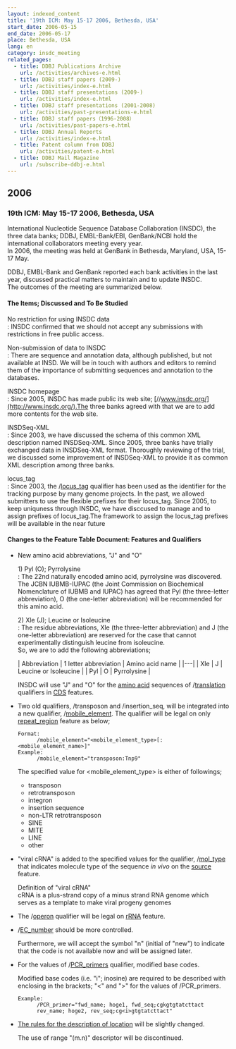 ```yaml
---
layout: indexed_content
title: '19th ICM: May 15-17 2006, Bethesda, USA'
start_date: 2006-05-15
end_date: 2006-05-17
place: Bethesda, USA
lang: en
category: insdc_meeting
related_pages:
  - title: DDBJ Publications Archive
    url: /activities/archives-e.html
  - title: DDBJ staff papers (2009-)
    url: /activities/index-e.html
  - title: DDBJ staff presentations (2009-)
    url: /activities/index-e.html
  - title: DDBJ staff presentations (2001-2008)
    url: /activities/past-presentations-e.html
  - title: DDBJ staff papers（1996-2008）
    url: /activities/past-papers-e.html
  - title: DDBJ Annual Reports
    url: /activities/index-e.html
  - title: Patent column from DDBJ
    url: /activities/patent-e.html
  - title: DDBJ Mail Magazine
    url: /subscribe-ddbj-e.html
---
```


## 2006  <a name="2006"></a>

### 19th ICM: May 15-17 2006, Bethesda, USA

International Nucleotide Sequence Database Collaboration (INSDC), the
three data banks; DDBJ, EMBL-Bank/EBI, GenBank/NCBI hold the
international collaborators meeting every year.  
In 2006, the meeting was held at GenBank in Bethesda, Maryland, USA,
15-17 May.

DDBJ, EMBL-Bank and GenBank reported each bank activities in the last
year, discussed practical matters to maintain and to update INSDC.  
The outcomes of the meeting are summarized below.

#### The Items; Discussed and To Be Studied

No restriction for using INSDC data  
:  INSDC confirmed that we should not accept any submissions with restrictions in free public access.

Non-submission of data to INSDC  
:  There are sequence and annotation data, although published, but not available at INSD. We will be in touch with authors and editors to remind them of the importance of submitting sequences and annotation to the databases.

INSDC homepage  
:  Since 2005, INSDC has made public its web site; [//www.insdc.org/](http://www.insdc.org/).The three banks agreed with that we are to add more contents for the web site.

INSDSeq-XML  
:  Since 2003, we have discussed the schema of this common XML description named INSDSeq-XML. Since 2005, three banks have trially exchanged data in INSDSeq-XML format. Thoroughly reviewing of the trial, we discussed some improvement of INSDSeq-XML to provide it as common XML description among three banks.

locus\_tag  
:  Since 2003, the /[locus\_tag](/ddbj/qualifiers-e.html#locus_tag) qualifier has been used as the identifier for the tracking purpose by many genome projects. In the past, we allowed submitters to use the flexible prefixes for their locus\_tag. Since 2005, to keep uniquness through INSDC, we have disccused to manage and to assign prefixes of locus\_tag.The framework to assign the locus\_tag prefixes will be available in the near future

#### Changes to the Feature Table Document: Features and Qualifiers  <a name="2006-ft"></a>

-   New amino acid abbreviations, "J" and "O"

    1\) Pyl (O); Pyrrolysine  
    :  The 22nd naturally encoded amino acid, pyrrolysine was discovered.  
      The JCBN IUBMB-IUPAC (the Joint Commission on Biochemical
      Nomenclature of IUBMB and IUPAC) has agreed that Pyl (the
      three-letter abbreviation), O (the one-letter abbreviation) will be
      recommended for this amino acid.

    2\) Xle (J); Leucine or Isoleucine  
    :  The residue abbreviations, Xle (the three-letter abbreviation) and J
      (the one-letter abbreviation) are reserved for the case that cannot
      experimentally distinguish leucine from isoleucine.  
      So, we are to add the following abbreviations;

    | Abbreviation | 1 letter abbreviation | Amino acid name       |
    |---|
    | Xle          | J                     | Leucine or Isoleucine |
    | Pyl          | O                     | Pyrrolysine           |

    INSDC will use "J" and "O" for the [amino
    acid](/ddbj/code-e.html#amino-1) sequences of
    /[translation](/ddbj/cds-e.html#translation) qualifiers in
    [CDS](/ddbj/cds-e.html) features.

-   Two old qualifiers, /transposon and /insertion\_seq, will be
    integrated into a new qualifier,
    /[mobile\_element](/ddbj/qualifiers-e.html#mobile_element). The
    qualifier will be legal on only
    [repeat\_region](/ddbj/features-e.html#repeat_region) feature as
    below;

        Format:
              /mobile_element="<mobile_element_type>[:<mobile_element_name>]"
        Example:
              /mobile_element="transposon:Tnp9"

    The specified value for &lt;mobile\_element\_type&gt; is either of
    followings;

    -   transposon
    -   retrotransposon
    -   integron
    -   insertion sequence
    -   non-LTR retrotransposon
    -   SINE
    -   MITE
    -   LINE
    -   other

-   "viral cRNA" is added to the specified values for the qualifier,
    /[mol\_type](/ddbj/qualifiers-e.html#mol_type) that indicates
    molecule type of the sequence *in vivo* on the
    [source](/ddbj/features-e.html#source) feature.

    Definition of "viral cRNA"  
    cRNA is a plus-strand copy of a minus strand RNA genome which serves
    as a template to make viral progeny genomes

-   The /[operon](/ddbj/qualifiers-e.html#operon) qualifier will be
    legal on [rRNA](/ddbj/features-e.html#rRNA) feature.

-   /[EC\_number](/ddbj/qualifiers-e.html#EC_number) should be more
    controlled.

    Furthermore, we will accept the symbol "n" (initial of "new") to
    indicate that the code is not available now and will be assigned
    later.

-   For the values of
    /[PCR\_primers](/ddbj/qualifiers-e.html#PCR_primers) qualifier,
    modified base codes.

    Modified base codes (i.e. "i"; inosine) are required to be described
    with enclosing in the brackets; "&lt;" and "&gt;" for the values of
    /PCR\_primers.

        Example:
              /PCR_primer="fwd_name; hoge1, fwd_seq;cgkgtgtatcttact
              rev_name; hoge2, rev_seq;cg<i>gtgtatcttact"

-   [The rules for the description of location](/ddbj/location-e.html)
    will be slightly changed.

    The use of range "(m.n)" descriptor will be discontinued.
